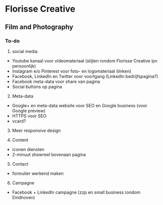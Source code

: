# Florisse Creative
## Film and Photography

### To-do

1) social media

 - Youtube kanaal voor videomateriaal (stijlen rondom Florisse Creative ipv persoonlijk)
 - Instagram e/o Pinterest voor foto- en logomateriaal (linken)
 - Facebook, LinkedIn en Twitter voor voortgang (LinkedIn bedrijfspagina?)
 - Facebook meta-data voor share van pagina
 - Social buttons op pagina

2) Meta-data

- Google+ en meta-data website voor SEO en Google business (voor Google preview)
- HTTPS voor SEO
- vcard?

3) Meer responsive design

4) Content

 - iconen diensten
 - 2-minuut showreel bovenaan pagina

5) Contact

 - formulier werkend maken

6) Campagne

 - Facebook + LinkedIn campagne (zzp en small business rondom Eindhoven)
